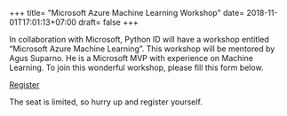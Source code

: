 +++
title= "Microsoft Azure Machine Learning Workshop"
date= 2018-11-01T17:01:13+07:00
draft= false
+++

In collaboration with Microsoft, Python ID will have a workshop entitled “Microsoft Azure Machine Learning”. This workshop will be mentored by Agus Suparno. He is a Microsoft MVP with experience on Machine Learning. To join this wonderful workshop, please fill this form below.

<a class="button" target="_blank" href="https://goo.gl/forms/xa0w8iElk95C86Wz1">Register</a>

The seat is limited, so hurry up and register yourself.